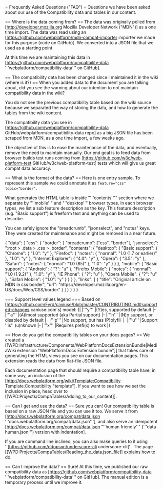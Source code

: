 = Frequently Asked Questions ("FAQ") =
Questions we have been asked about our use of the Compatibility data and tables in our content.

== Where is the data coming from? ==
The data was originally polled from [http://developer.mozilla.org Mozilla Developer Network ("MDN")] as a one time import. The data was read using an [https://github.com/webplatform/mdn-compat-importer importer we made for this purpose (code on GitHub)]. We converted into a JSON file that we used as a starting point.

At this time we are maintaining this data in [https://github.com/webplatform/compatibility-data '''webplatform/compatibility-data''' on GitHub].

== The compatibility data has been changed since I maintained it in the wiki (where is it?)  ==
When you added data to the document you are talking about, did you see the warning about our intention to not maintain compatibility data in the wiki?

You do not see the previous compatibility table based on the wiki source because we separated the way of storing the data, and how to generate the tables from the wiki content.

The compatibility data you see in [https://github.com/webplatform/compatibility-data GitHub/webplatform/compatibility-data repo] as a big JSON file has been scraped from MDN, as a one time import, a few weeks ago.

The objective of this is to ease the maintenance of the data, and eventually, remove the need to maintain manually. Our end goal is to feed data from browser builds test runs coming from [https://github.com/w3c/web-platform-test GitHub/w3c/web-platform-test] tests which will give us great compat data accuracy.


== What is the format of the data? ==
Here is one entry sample. To represent this sample we could annotate it as <code>feature="css" topic="border"</code>.

What generates the HTML table is inside "'''contents'''" section where we separate by "''mobile''" and "''desktop''" browser types. In each browser types, we list a sub feature description as the key. This feature description (e.g. "Basic support") is freeform text and anything can be used to describe.

You can safely ignore the "breadcrumb", "jsonselect", and "notes" keys. They were created for maintenance and might be removed in a near future.

<syntaxHighlight lang="javascript">
{
  "data": {
    "css": {
      "border": {
        "breadcrumb": ["css", "border"],
        "jsonselect": ":root > .data > .css > .border",
        "contents": {
          "desktop": {
            "Basic support": {
              "Chrome": { "1.0": "y" },
              "Firefox": { "notes": { "normal": "1.0 (1.7 or earlier)" }, "1.0": "y" },
              "Internet Explorer": { "4.0": "y" },
              "Opera": { "3.5": "y" },
              "Safari": { "notes": { "normal": "1.0 (85)" }, "1.0": "y" }
            }
          },
          "mobile": {
            "Basic support": {
              "Android": { "?": "u" },
              "Firefox Mobile": { "notes": { "normal": "1.0 (1.9.2)" }, "1.0": "y" },
              "IE Phone": { "?": "u" },
              "Opera Mobile": { "?": "u" },
              "Safari Mobile": { "1.0": "y" }
            }
          }
        },
        "links": [
          {
            "title": "Original article on MDN in css border",
            "url": "https://developer.mozilla.org/en-US/docs/Web/CSS/border"
          }
        ]
      }
    }
  }
}
</syntaxHighlight>


=== Support level values legend ===
Based on [https://github.com/Fyrd/caniuse/blob/master/CONTRIBUTING.md#supported-changes caniuse.com's] model:
{|
|'''y'''
|(Y)es, supported by default
|-
|'''a'''
|(A)lmost supported (aka Partial support)
|-
|'''n'''
|(N)o support, or disabled by default
|-
|'''p'''
|No support, but has (P)olyfill
|-
|'''u'''
|Support ''is'' (u)nknown
|-
|'''x'''
|Requires prefi(x) to work
|}


== How do you get the compatibility tables on your docs pages? ==
We created a [[WPD:Infrastructure/Components/WebPlatformDocsExtensionBundle|MediaWiki extension "WebPlatformDocs Extension bundle"]] that takes care of generating the HTML views you see on our documentation pages. This extension reads the data from flat-file JSON file.

Each documentation page that should require a compatibility table have, in some way, an inclusion of the [http://docs.webplatform.org/wiki/Template:Compatibility Template:Compatibility "template"]. If you want to see how we set the inclusion in place, head over to  [[WPD:Projects/CompaTables/Adding_to_our_content]].


== Can I get and use the data? ==
Sure you can!  Our compatibility table is based on a raw JSON file and you can use it too.  We serve it from [http://docs.webplatform.org/compat/data.json '''docs.webplatform.org/compat/data.json'''], and also serve an idempotent [http://docs.webplatform.org/compat/data.json "''human friendly''" ('''data-human.json''') version with indentation]. 

If you are command line inclined, you can also make queries to it using ''[https://github.com/ddopson/underscore-cli underscore-cli]''. The page [[WPD:Projects/CompaTables/Reading_the_data.json_file]] explains how to do.


== Can I improve the data? ==
Sure!  At this time, we published our raw compatibility data as [https://github.com/webplatform/compatibility-data '''webplatform/compatibility-data''' on GitHub]. The manual edition is a temporary process until we improve it.